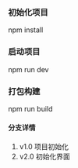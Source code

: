 ### 初始化项目
npm install

### 启动项目
npm run dev

### 打包构建
npm run build

#### 分支详情
1. v1.0 项目初始化
2. v2.0 初始化界面
